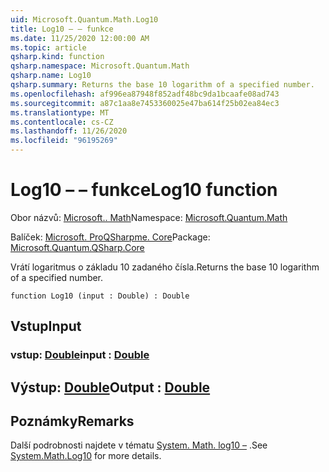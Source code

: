 ```yaml
---
uid: Microsoft.Quantum.Math.Log10
title: Log10 – – funkce
ms.date: 11/25/2020 12:00:00 AM
ms.topic: article
qsharp.kind: function
qsharp.namespace: Microsoft.Quantum.Math
qsharp.name: Log10
qsharp.summary: Returns the base 10 logarithm of a specified number.
ms.openlocfilehash: af996ea87948f852adf48bc9da1bcaafe08ad743
ms.sourcegitcommit: a87c1aa8e7453360025e47ba614f25b02ea84ec3
ms.translationtype: MT
ms.contentlocale: cs-CZ
ms.lasthandoff: 11/26/2020
ms.locfileid: "96195269"
---
```

# <a name="log10-function"></a><span data-ttu-id="22c4a-102">Log10 – – funkce</span><span class="sxs-lookup"><span data-stu-id="22c4a-102">Log10 function</span></span>

<span data-ttu-id="22c4a-103">Obor názvů: [Microsoft.. Math](xref:Microsoft.Quantum.Math)</span><span class="sxs-lookup"><span data-stu-id="22c4a-103">Namespace: [Microsoft.Quantum.Math](xref:Microsoft.Quantum.Math)</span></span>

<span data-ttu-id="22c4a-104">Balíček: [Microsoft. ProQSharpme. Core](https://nuget.org/packages/Microsoft.Quantum.QSharp.Core)</span><span class="sxs-lookup"><span data-stu-id="22c4a-104">Package: [Microsoft.Quantum.QSharp.Core](https://nuget.org/packages/Microsoft.Quantum.QSharp.Core)</span></span>


<span data-ttu-id="22c4a-105">Vrátí logaritmus o základu 10 zadaného čísla.</span><span class="sxs-lookup"><span data-stu-id="22c4a-105">Returns the base 10 logarithm of a specified number.</span></span>

```qsharp
function Log10 (input : Double) : Double
```


## <a name="input"></a><span data-ttu-id="22c4a-106">Vstup</span><span class="sxs-lookup"><span data-stu-id="22c4a-106">Input</span></span>

### <a name="input--double"></a><span data-ttu-id="22c4a-107">vstup: [Double](xref:microsoft.quantum.lang-ref.double)</span><span class="sxs-lookup"><span data-stu-id="22c4a-107">input : [Double](xref:microsoft.quantum.lang-ref.double)</span></span>





## <a name="output--double"></a><span data-ttu-id="22c4a-108">Výstup: [Double](xref:microsoft.quantum.lang-ref.double)</span><span class="sxs-lookup"><span data-stu-id="22c4a-108">Output : [Double](xref:microsoft.quantum.lang-ref.double)</span></span>



## <a name="remarks"></a><span data-ttu-id="22c4a-109">Poznámky</span><span class="sxs-lookup"><span data-stu-id="22c4a-109">Remarks</span></span>

<span data-ttu-id="22c4a-110">Další podrobnosti najdete v tématu [System. Math. log10 –](https://docs.microsoft.com/dotnet/api/system.math.log10) .</span><span class="sxs-lookup"><span data-stu-id="22c4a-110">See [System.Math.Log10](https://docs.microsoft.com/dotnet/api/system.math.log10) for more details.</span></span>